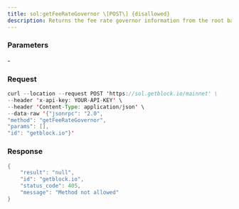 ```yaml
---
title: sol:getFeeRateGovernor \[POST\] {disallowed}
description: Returns the fee rate governor information from the root bank
---
```


### Parameters


\-

### Request

``` java
curl --location --request POST 'https://sol.getblock.io/mainnet' \ 
--header 'x-api-key: YOUR-API-KEY' \ 
--header 'Content-Type: application/json' \ 
--data-raw '{"jsonrpc": "2.0",
"method": "getFeeRateGovernor",
"params": [],
"id": "getblock.io"}'
```

###  Response

``` java
{
    "result": "null",
    "id": "getblock.io",
    "status_code": 405,
    "message": "Method not allowed"
}
```

